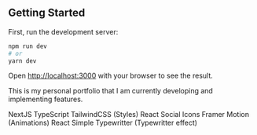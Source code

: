## Getting Started

First, run the development server:

```bash
npm run dev
# or
yarn dev
```

Open [http://localhost:3000](http://localhost:3000) with your browser to see the result.

This is my personal portfolio that I am currently developing and implementing features.

NextJS
TypeScript
TailwindCSS (Styles)
React Social Icons
Framer Motion (Animations)
React Simple Typewritter (Typewritter effect)
